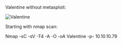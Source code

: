 Valentine without metasploit:

![Valentine](https://user-images.githubusercontent.com/55708909/91554925-a9475780-e94d-11ea-8695-12abd15e7fd2.png)

Starting with nmap scan:

Nmap -sC -sV -T4 -A -O -oA Valentine -p- 10.10.10.79


